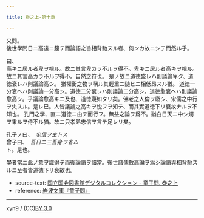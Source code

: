 ```yaml
---

title: 巻之上-第十章

---
```



又問。  
後世學問日ニ高遠ニ趨テ而論語之旨相背馳スル者、何ンカ故ニシテ而然ル乎。

曰、  
高キニ居ル者卑ヲ視ル。故ニ其言卑カラ不ルヲ得不。卑キニ居ル者高キヲ視ル。故ニ其言高カラ不ルヲ得不。自然之符也。
是ノ故ニ道徳盛レハ則議論卑ク、道徳衰レハ則議論高シ。
猶權衡之物ヲ稱ル其輕重ニ随ヒニ相低昂スル猶。
道徳一分衰ヘハ則議論一分高シ。道徳二分衰レハ則議論二分高シ。道徳愈衰ヘハ則議論愈高シ。乎議論愈高キニ及也、道徳蔑如タリ矣。佛老之人倫ヲ廢シ、宋儒之中行ヲ失スル。是レ巳。人皆議論之高キヲ悦フヲ知テ、而其實道徳下リ衰故ナルヲ不知也。
孔門之學、直ニ道徳ニ由テ而行フ。無益之論ヲ爲不。猶白日天ニ中シ燭ヲ秉ルヲ侍不ル猶。故ニ只孝弟忠信ヲ言テ足レリ矣。

孔子ノ曰、　<cite>忠信ヲ主トス</cite>  
曾子曰、　<cite>吾日ニ三吾身ヲ省ル</cite>  
ト。是也。

學者當ニ此ノ意ヲ識得テ而後論語ヲ讀當。後世諸儒敢高論ヲ爲シ論語與相背馳スルニ至者皆道徳下リ衰故也。





* source-text: [国立国会図書館デジタルコレクション - 童子問. 巻之上](http://dl.ndl.go.jp/info:ndljp/pid/757852/12)
* reference: [岩波文庫『童子問』](http://iss.ndl.go.jp/books/R100000002-I000001238419-00)

---
xyn9 / (CC)[BY 3.0](https://creativecommons.org/licenses/by/3.0/deed)

